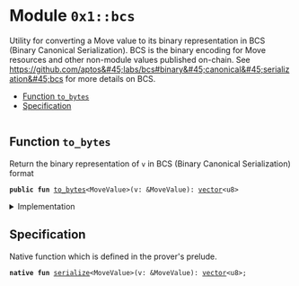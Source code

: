 
<a id="0x1_bcs"></a>

# Module `0x1::bcs`

Utility for converting a Move value to its binary representation in BCS (Binary Canonical
Serialization). BCS is the binary encoding for Move resources and other non&#45;module values
published on&#45;chain. See https://github.com/aptos&#45;labs/bcs#binary&#45;canonical&#45;serialization&#45;bcs for more
details on BCS.


-  [Function `to_bytes`](#0x1_bcs_to_bytes)
-  [Specification](#@Specification_0)


<pre><code></code></pre>



<a id="0x1_bcs_to_bytes"></a>

## Function `to_bytes`

Return the binary representation of <code>v</code> in BCS (Binary Canonical Serialization) format


<pre><code><b>public</b> <b>fun</b> <a href="bcs.md#0x1_bcs_to_bytes">to_bytes</a>&lt;MoveValue&gt;(v: &amp;MoveValue): <a href="vector.md#0x1_vector">vector</a>&lt;u8&gt;<br /></code></pre>



<details>
<summary>Implementation</summary>


<pre><code><b>native</b> <b>public</b> <b>fun</b> <a href="bcs.md#0x1_bcs_to_bytes">to_bytes</a>&lt;MoveValue&gt;(v: &amp;MoveValue): <a href="vector.md#0x1_vector">vector</a>&lt;u8&gt;;<br /></code></pre>



</details>

<a id="@Specification_0"></a>

## Specification



Native function which is defined in the prover&apos;s prelude.


<a id="0x1_bcs_serialize"></a>


<pre><code><b>native</b> <b>fun</b> <a href="bcs.md#0x1_bcs_serialize">serialize</a>&lt;MoveValue&gt;(v: &amp;MoveValue): <a href="vector.md#0x1_vector">vector</a>&lt;u8&gt;;<br /></code></pre>


[move-book]: https://aptos.dev/move/book/SUMMARY

